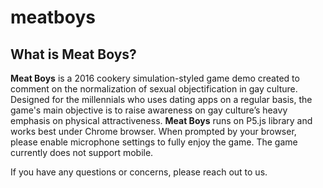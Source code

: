 # meatboys
## What is Meat Boys?

**Meat Boys** is a 2016 cookery simulation-styled game demo created to comment on the normalization of sexual objectification in gay culture. Designed for the millennials who uses dating apps on a regular basis, the game's main objective is to raise awareness on gay culture’s heavy emphasis on physical attractiveness. **Meat Boys** runs on P5.js library and works best under Chrome browser. When prompted by your browser, please enable microphone settings to fully enjoy the game. The game currently does not support mobile.

If you have any questions or concerns, please reach out to us.
